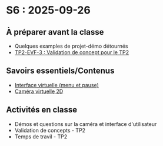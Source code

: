 # S6 : <!-- varexp:begin S6 -->2025-09-26<!-- varexp:end -->

## À préparer avant la classe

* Quelques examples de projet-démo détournés
* [TP2-EVF-3 : Validation de concept pour le TP2](/03-evaluations/formatives/21-validation-tp2/)

## Savoirs essentiels/Contenus

* [Interface virtuelle (menu et pause)](/02-savoirs/61-menu-et-pause/)
* [Caméra virtuelle 2D](/02-savoirs/62-camera-virtuelle-2D/)

## Activités en classe

- Démos et questions sur la caméra et interface d'utilisateur
- Validation de concepts - TP2
- Temps de travil - TP2
